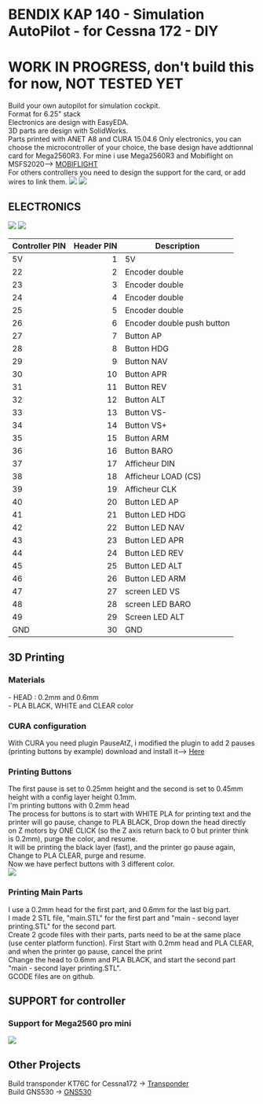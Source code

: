 <H1>BENDIX KAP 140 - Simulation AutoPilot - for Cessna 172 - DIY</H1>

<H1>WORK IN PROGRESS, don't build this for now, NOT TESTED YET</H1>

Build your own autopilot for simulation cockpit.<BR />
Format for 6.25" stack<BR />
Electronics are design with EasyEDA.<BR />
3D parts are design with SolidWorks.<BR />
Parts printed with ANET A8 and CURA 15.04.6
Only electronics, you can choose the microcontroller of your choice, the base design have addtionnal card for Mega2560R3.
For mine i use Mega2560R3 and Mobiflight on MSFS2020--> <a href='https://www.mobiflight.com/en/index.html'>MOBIFLIGHT</a><BR />
For others controllers you need to design the support for the card, or add wires to link them.
<img src='https://github.com/kkr0kk/c172-autopilot/blob/main/images/AP%20-%203D%20view.png?raw=true'></img>
<img src='https://github.com/kkr0kk/c172-autopilot/blob/main/images/AP%20-%203D%20view%20back.png?raw=true'></img>
<H2>ELECTRONICS</H2>
<img src='https://github.com/kkr0kk/c172-autopilot/blob/main/images/main%20-%20shematic.png?raw=true'></img>
<img src='https://github.com/kkr0kk/c172-autopilot/blob/main/images/main%20-%20PCB.png?raw=true'></img>
<table class="table table-bordered table-hover table-condensed">
<thead><tr><th title="Field #1">Controller PIN</th>
<th title="Field #2">Header PIN</th>
<th title="Field #3">Description</th>
</tr></thead>
<tbody><tr>
<td>5V</td>
<td align="right">1</td>
<td>5V</td>
</tr>
<tr>
<td>22</td>
<td align="right">2</td>
<td>Encoder double</td>
</tr>
<tr>
<td>23</td>
<td align="right">3</td>
<td>Encoder double</td>
</tr>
<tr>
<td>24</td>
<td align="right">4</td>
<td>Encoder double</td>
</tr>
<tr>
<td>25</td>
<td align="right">5</td>
<td>Encoder double</td>
</tr>
<tr>
<td>26</td>
<td align="right">6</td>
<td>Encoder double push button</td>
</tr>
<tr>
<td>27</td>
<td align="right">7</td>
<td>Button AP</td>
</tr>
<tr>
<td>28</td>
<td align="right">8</td>
<td>Button HDG</td>
</tr>
<tr>
<td>29</td>
<td align="right">9</td>
<td>Button NAV</td>
</tr>
<tr>
<td>30</td>
<td align="right">10</td>
<td>Button APR</td>
</tr>
<tr>
<td>31</td>
<td align="right">11</td>
<td>Button REV</td>
</tr>
<tr>
<td>32</td>
<td align="right">12</td>
<td>Button ALT</td>
</tr>
<tr>
<td>33</td>
<td align="right">13</td>
<td>Button VS-</td>
</tr>
<tr>
<td>34</td>
<td align="right">14</td>
<td>Button VS+</td>
</tr>
<tr>
<td>35</td>
<td align="right">15</td>
<td>Button ARM</td>
</tr>
<tr>
<td>36</td>
<td align="right">16</td>
<td>Button BARO</td>
</tr>
<tr>
<td>37</td>
<td align="right">17</td>
<td>Afficheur DIN</td>
</tr>
<tr>
<td>38</td>
<td align="right">18</td>
<td>Afficheur LOAD (CS)</td>
</tr>
<tr>
<td>39</td>
<td align="right">19</td>
<td>Afficheur CLK</td>
</tr>
<tr>
<td>40</td>
<td align="right">20</td>
<td>Button LED AP</td>
</tr>
<tr>
<td>41</td>
<td align="right">21</td>
<td>Button LED HDG</td>
</tr>
<tr>
<td>42</td>
<td align="right">22</td>
<td>Button LED NAV</td>
</tr>
<tr>
<td>43</td>
<td align="right">23</td>
<td>Button LED APR</td>
</tr>
<tr>
<td>44</td>
<td align="right">24</td>
<td>Button LED REV</td>
</tr>
<tr>
<td>45</td>
<td align="right">25</td>
<td>Button LED ALT</td>
</tr>
<tr>
<td>46</td>
<td align="right">26</td>
<td>Button LED ARM</td>
</tr>
<tr>
<td>47</td>
<td align="right">27</td>
<td>screen LED VS</td>
</tr>
<tr>
<td>48</td>
<td align="right">28</td>
<td>screen LED BARO</td>
</tr>
<tr>
<td>49</td>
<td align="right">29</td>
<td>Screen LED ALT</td>
</tr>
<tr>
<td>GND</td>
<td align="right">30</td>
<td>GND</td>
</tr>
</tbody></table>
<H2>3D Printing</H2>
<H3>Materials</H3>
- HEAD : 0.2mm and 0.6mm<BR />
- PLA BLACK, WHITE and CLEAR color<BR />
<H3>CURA  configuration</H3>
With CURA you need plugin PauseAtZ, i modified the plugin to add 2 pauses (printing buttons by example) download and install it--> <a href='https://github.com/kkr0kk/c172-autopilot/blob/main/Gcode/pauseAtZ.py'>Here</a><BR />
<H3>Printing Buttons</H3>
The first pause is set to 0.25mm height and the second is set to 0.45mm height with a config layer height 0.1mm.<BR />
I'm printing buttons with 0.2mm head<BR />
The process for buttons is to start with WHITE PLA for printing text and the printer will go pause, change to PLA BLACK, Drop down the head directly on Z motors by ONE CLICK (so the Z axis return back to 0 but printer think is 0.2mm), purge the color, and resume.<BR />
It will be printing the black layer (fast), and the printer go pause again, Change to PLA CLEAR, purge and resume.<BR />
Now we have perfect buttons with 3 different color.<BR />
<img src='https://github.com/kkr0kk/c172-autopilot/blob/main/images/buttons.png?raw=true'></img>
<H3>Printing Main Parts</H3>
I use a 0.2mm head for the first part, and 0.6mm for the last big part.<BR />
I made 2 STL file, "main.STL" for the first part and "main - second layer printing.STL" for the second part.<BR />
Create 2 gcode files with their parts, parts need to be at the same place (use center platform function).
First Start with 0.2mm head and PLA CLEAR, and when the printer go pause, cancel the print<BR />
Change the head to 0.6mm and PLA BLACK, and start the second part "main - second layer printing.STL".<BR />
GCODE files are on github.<BR />
<H2>SUPPORT for controller</H2>
<H3>Support for Mega2560 pro mini</H3>
<img src='https://github.com/kkr0kk/c172-autopilot/blob/main/images/support_mega2560-pro-mini_PCB.png?raw=true'></img>
<H2>Other Projects</H2>
Build transponder KT76C for Cessna172 -> <a href='https://github.com/kkr0kk/c172-xpndr'>Transponder</a><BR />
Build GNS530 -> <a href='https://github.com/kkr0kk/GNS530'>GNS530</a><BR />
